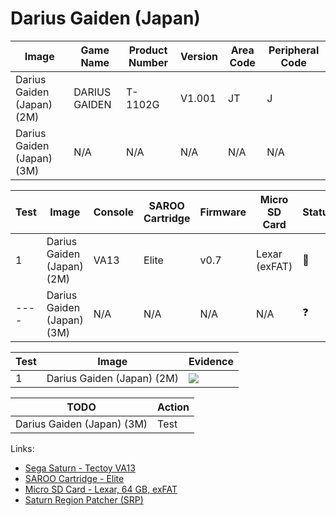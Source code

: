# Darius Gaiden (Japan)

| Image                      | Game Name     | Product Number | Version | Area Code | Peripheral Code |
| -------------------------- | ------------- | -------------- | ------- | --------- | --------------- |
| Darius Gaiden (Japan) (2M) | DARIUS GAIDEN | T-1102G        | V1.001  | JT        | J               |
| Darius Gaiden (Japan) (3M) | N/A           | N/A            | N/A     | N/A       | N/A             |

| Test | Image                      | Console | SAROO Cartridge | Firmware | Micro SD Card | Status     | Time Played |
| ---- | -------------------------- | ------- | --------------- | -------- | ------------- | ---------- | ----------- |
| 1    | Darius Gaiden (Japan) (2M) | VA13    | Elite           | v0.7     | Lexar (exFAT) | :100:      | 34 minutes  |
| ---- | Darius Gaiden (Japan) (3M) | N/A     | N/A             | N/A      | N/A           | :question: | N/A         |

| Test | Image                      | Evidence                                                                                         |
| ---- | -------------------------- | ------------------------------------------------------------------------------------------------ |
| 1    | Darius Gaiden (Japan) (2M) | [![](https://img.youtube.com/vi/eFCUa35VI2Q/0.jpg)](https://www.youtube.com/watch?v=eFCUa35VI2Q) |

| TODO                       | Action |
| -------------------------- | ------ |
| Darius Gaiden (Japan) (3M) | Test   |

Links:

- [Sega Saturn - Tectoy VA13](../../../Info/Consoles/VA13/README.md)
- [SAROO Cartridge - Elite](../../../../Info/Cartridges/GuangzhouSanStarOnlineShop/1.6/README.md)
- [Micro SD Card - Lexar, 64 GB, exFAT](../../../../Info/SdCards/Lexar/64GB/exfat/README.md)
- [Saturn Region Patcher (SRP)](https://segaxtreme.net/resources/saturn-region-patcher.81/download)
